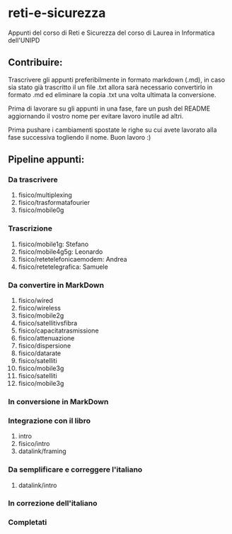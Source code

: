 # reti-e-sicurezza
Appunti del corso di Reti e Sicurezza del corso di Laurea in Informatica dell'UNIPD

## Contribuire:
Trascrivere gli appunti preferibilmente in formato markdown (.md), in caso sia stato già trascritto il un file .txt allora sarà necessario convertirlo in formato .md ed eliminare la copia .txt una volta ultimata la conversione.

Prima di lavorare su gli appunti in una fase, fare un push del README aggiornando il vostro nome per evitare lavoro inutile ad altri.

Prima pushare i cambiamenti spostate le righe su cui avete lavorato alla fase successiva togliendo il nome. Buon lavoro :)

## Pipeline appunti:
### Da trascrivere
<ol>
    <li>fisico/multiplexing</li>
    <li>fisico/trasformatafourier</li>
    <li>fisico/mobile0g</li>
</ol>

### Trascrizione
<ol>
    <li>fisico/mobile1g: Stefano</l1>
    <li>fisico/mobile4g5g: Leonardo</li>
    <li>fisico/retetelefonicaemodem: Andrea</li>
    <li>fisico/retetelegrafica: Samuele</li>
</ol>

### Da convertire in MarkDown
<ol>
    <li>fisico/wired</li>
    <li>fisico/wireless</li>
    <li>fisico/mobile2g</li>
    <li>fisico/satellitivsfibra</li>
    <li>fisico/capacitatrasmissione</li>
    <li>fisico/attenuazione</li>
    <li>fisico/dispersione</li>
    <li>fisico/datarate</li>
    <li>fisico/satelliti</li>
    <li>fisico/mobile3g</li>
    <li>fisico/satelliti</li>
    <li>fisico/mobile3g</li>
</ol>

### In conversione in MarkDown
<ol>
</ol>

### Integrazione con il libro
<ol>
    <li>intro</li>
    <li>fisico/intro</li>
    <li>datalink/framing</li>
</ol>

### Da semplificare e correggere l'italiano
<ol>
    <li>datalink/intro</li>
</ol>

### In correzione dell'italiano
<ol>
</ol>

### Completati
<ol>
</ol>
